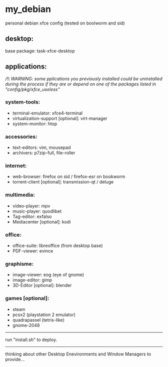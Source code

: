 # my\_debian

personal debian xfce config (tested on boolworm and sid)

## desktop:

base package: task-xfce-desktop

## applications:

*/!\ WARNING: some pplications you previously installed could be uninstalled during the process if they are or depend on one of the packages listed in "config/pkg/xfce\_useless"*

### system-tools:

- terminal-emulator: xfce4-terminal
- virtualization-support [optional]: virt-manager
- system-monitor: htop

### accessories:

- text-editors: vim, mousepad
- archivers: p7zip-full, file-roller

### internet:

- web-browser: firefox on sid / firefox-esr on bookworm
- torrent-client [optional]: transmission-qt / deluge

### multimedia:

- video-player: mpv
- music-player: quodlibet
- Tag-editor: exfalso
- Mediacenter [optional]: kodi

### office:

- office-suite: libreoffice (from desktop base)
- PDF-viewer: evince

### graphisme:

- image-viewer: eog (eye of gnome)
- image-editor: gimp
- 3D-Editor [optional]: blender

### games [optional]:

- steam
- pcsx2 (playstation 2 emulator)
- quadrapassel (tetris-like)
- gnome-2048

---------

run "install.sh" to deploy.

---------

thinking about other Desktop Enevironments and Window Managers to provide...
